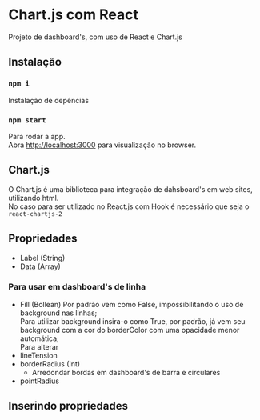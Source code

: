 # Chart.js com React

Projeto de dashboard's, com uso de React e Chart.js


## Instalação

### `npm i`

Instalação de depências


### `npm start`

Para rodar a app.\
Abra [http://localhost:3000](http://localhost:3000) para visualização no browser.

## Chart.js

O Chart.js é uma biblioteca para integração de dahsboard's em web sites, utilizando html.\
No caso para ser utilizado no React.js com Hook é necessário que seja o `react-chartjs-2`


## Propriedades

- Label (String)
- Data (Array)
### Para usar em dashboard's de linha
   - Fill (Bollean)
      Por padrão vem como False, impossibilitando o uso de background nas linhas;\
      Para utilizar background insira-o como True, por padrão, já vem seu background com a cor do borderColor com uma opacidade menor automática;\
      Para alterar
   - lineTension
- borderRadius (Int)
   - Arredondar bordas em dashboard's de barra e circulares
- pointRadius

## Inserindo propriedades
